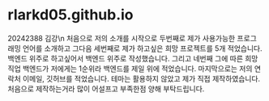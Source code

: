 # rlarkd05.github.io
20242388 김강\n
처음으로 저의 소개를 시작으로 두번째로 제가 사용가능한 프로그래밍 언어를 소개하고 그다음 세번째로 제가 하고싶은 희망 프로젝트를 5개 적었습니다. 백엔드 위주로 하고싶어서 백엔드 위주로 작성했습니다. 그리고 네번째 그에 따른 희망직업 백엔드가 저에게는 1순위라 백엔드를 제일 위에 적었습니다. 마지막으로는 저의 연락처 이메일, 깃허브를 적었습니다.
테마는 활용하지 않았고 제가 직접 제작하였습니다. 처음으로 제작하는거라 많이 어설프고 부족한점 양해 부탁드립니다.
